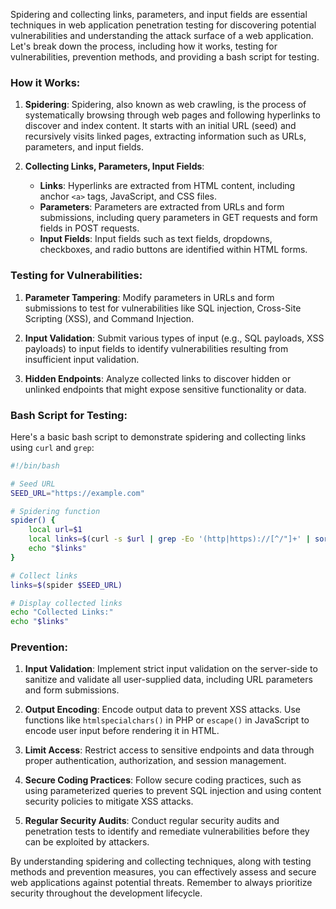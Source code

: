 Spidering and collecting links, parameters, and input fields are essential techniques in web application penetration testing for discovering potential vulnerabilities and understanding the attack surface of a web application. Let's break down the process, including how it works, testing for vulnerabilities, prevention methods, and providing a bash script for testing.

### How it Works:

1. **Spidering**: Spidering, also known as web crawling, is the process of systematically browsing through web pages and following hyperlinks to discover and index content. It starts with an initial URL (seed) and recursively visits linked pages, extracting information such as URLs, parameters, and input fields.

2. **Collecting Links, Parameters, Input Fields**:
   - **Links**: Hyperlinks are extracted from HTML content, including anchor `<a>` tags, JavaScript, and CSS files.
   - **Parameters**: Parameters are extracted from URLs and form submissions, including query parameters in GET requests and form fields in POST requests.
   - **Input Fields**: Input fields such as text fields, dropdowns, checkboxes, and radio buttons are identified within HTML forms.

### Testing for Vulnerabilities:

1. **Parameter Tampering**: Modify parameters in URLs and form submissions to test for vulnerabilities like SQL injection, Cross-Site Scripting (XSS), and Command Injection.

2. **Input Validation**: Submit various types of input (e.g., SQL payloads, XSS payloads) to input fields to identify vulnerabilities resulting from insufficient input validation.

3. **Hidden Endpoints**: Analyze collected links to discover hidden or unlinked endpoints that might expose sensitive functionality or data.

### Bash Script for Testing:

Here's a basic bash script to demonstrate spidering and collecting links using `curl` and `grep`:

```bash
#!/bin/bash

# Seed URL
SEED_URL="https://example.com"

# Spidering function
spider() {
    local url=$1
    local links=$(curl -s $url | grep -Eo '(http|https)://[^/"]+' | sort -u)
    echo "$links"
}

# Collect links
links=$(spider $SEED_URL)

# Display collected links
echo "Collected Links:"
echo "$links"
```

### Prevention:

1. **Input Validation**: Implement strict input validation on the server-side to sanitize and validate all user-supplied data, including URL parameters and form submissions.

2. **Output Encoding**: Encode output data to prevent XSS attacks. Use functions like `htmlspecialchars()` in PHP or `escape()` in JavaScript to encode user input before rendering it in HTML.

3. **Limit Access**: Restrict access to sensitive endpoints and data through proper authentication, authorization, and session management.

4. **Secure Coding Practices**: Follow secure coding practices, such as using parameterized queries to prevent SQL injection and using content security policies to mitigate XSS attacks.

5. **Regular Security Audits**: Conduct regular security audits and penetration tests to identify and remediate vulnerabilities before they can be exploited by attackers.

By understanding spidering and collecting techniques, along with testing methods and prevention measures, you can effectively assess and secure web applications against potential threats. Remember to always prioritize security throughout the development lifecycle.
